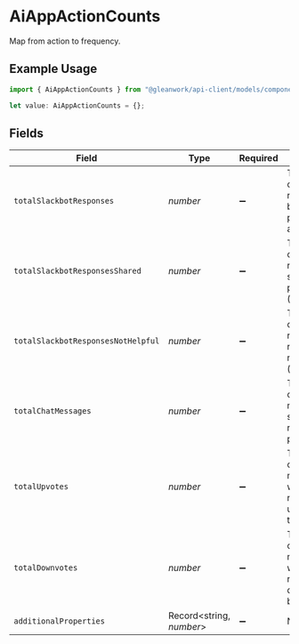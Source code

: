 # AiAppActionCounts

Map from action to frequency.

## Example Usage

```typescript
import { AiAppActionCounts } from "@gleanwork/api-client/models/components";

let value: AiAppActionCounts = {};
```

## Fields

| Field                                                                   | Type                                                                    | Required                                                                | Description                                                             |
| ----------------------------------------------------------------------- | ----------------------------------------------------------------------- | ----------------------------------------------------------------------- | ----------------------------------------------------------------------- |
| `totalSlackbotResponses`                                                | *number*                                                                | :heavy_minus_sign:                                                      | Total number of Slackbot responses, both proactive and reactive.        |
| `totalSlackbotResponsesShared`                                          | *number*                                                                | :heavy_minus_sign:                                                      | Total number of Slackbot responses shared publicly (upvoted).           |
| `totalSlackbotResponsesNotHelpful`                                      | *number*                                                                | :heavy_minus_sign:                                                      | Total number of Slackbot responses rejected as not helpful (downvoted). |
| `totalChatMessages`                                                     | *number*                                                                | :heavy_minus_sign:                                                      | Total number of Chat messages sent in requested period.                 |
| `totalUpvotes`                                                          | *number*                                                                | :heavy_minus_sign:                                                      | Total number of Chat messages which received upvotes by the user.       |
| `totalDownvotes`                                                        | *number*                                                                | :heavy_minus_sign:                                                      | Total number of Chat messages which received downvotes by the user.     |
| `additionalProperties`                                                  | Record<string, *number*>                                                | :heavy_minus_sign:                                                      | N/A                                                                     |